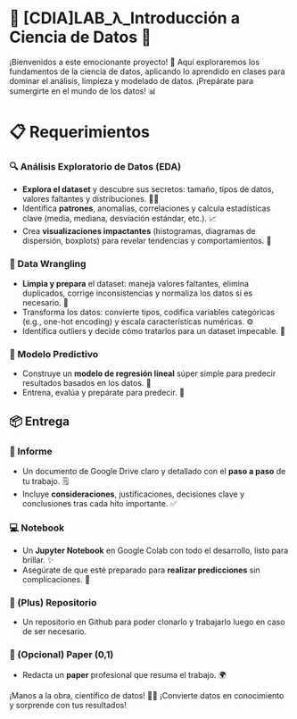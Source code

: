 # 🌟 \[CDIA\]LAB\_λ\_Introducción a Ciencia de Datos 🚀

¡Bienvenidos a este emocionante proyecto! 🎉 Aquí exploraremos los fundamentos de la ciencia de datos, aplicando lo aprendido en clases para dominar el análisis, limpieza y modelado de datos. ¡Prepárate para sumergirte en el mundo de los datos! 📊

# 📋 Requerimientos

### 🔍 Análisis Exploratorio de Datos (EDA)

- **Explora el dataset** y descubre sus secretos: tamaño, tipos de datos, valores faltantes y distribuciones. 🕵️‍♂️
- Identifica **patrones**, anomalías, correlaciones y calcula estadísticas clave (media, mediana, desviación estándar, etc.). 📈
- Crea **visualizaciones impactantes** (histogramas, diagramas de dispersión, boxplots) para revelar tendencias y comportamientos. 🎨

### 🧹 Data Wrangling

- **Limpia y prepara** el dataset: maneja valores faltantes, elimina duplicados, corrige inconsistencias y normaliza los datos si es necesario. 🧼
- Transforma los datos: convierte tipos, codifica variables categóricas (e.g., one-hot encoding) y escala características numéricas. ⚙️
- Identifica outliers y decide cómo tratarlos para un dataset impecable. 💪

### 🤖 Modelo Predictivo

- Construye un **modelo de regresión lineal** súper simple para predecir resultados basados en los datos. 🧠
- Entrena, evalúa y prepárate para predecir. 🔮

## 📦 Entrega

### 📝 Informe

- Un documento de Google Drive claro y detallado con el **paso a paso** de tu trabajo. 🗒️
- Incluye **consideraciones**, justificaciones, decisiones clave y conclusiones tras cada hito importante. ✅

### 💻 Notebook

- Un **Jupyter Notebook** en Google Colab con todo el desarrollo, listo para brillar. ✨
- Asegúrate de que esté preparado para **realizar predicciones** sin complicaciones. 🚀

### 📔 (Plus) Repositorio

- Un repositorio en Github para poder clonarlo y trabajarlo luego en caso de ser necesario.

### 📄 (Opcional) Paper (0,1)

- Redacta un **paper** profesional que resuma el trabajo. 🌍

¡Manos a la obra, científico de datos! 🧑‍🔬 ¡Convierte datos en conocimiento y sorprende con tus resultados!